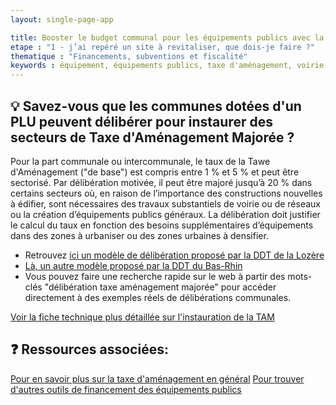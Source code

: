 ```yaml
---
layout: single-page-app

title: Booster le budget communal pour les équipements publics avec la Taxe d'Aménagement Majorée
etape : "1 - j’ai repéré un site à revitaliser, que dois-je faire ?"
thematique : "Financements, subventions et fiscalité"
keywords : équipement, équipements publics, taxe d'aménagement, voirie, réseaux, fiscalité
---
```


## 💡 Savez-vous que les communes dotées d'un PLU peuvent délibérer pour instaurer des secteurs de Taxe d'Aménagement Majorée ?

Pour la part communale ou intercommunale, le taux de la Tawe d'Aménagement ("de base") est compris entre 1 % et 5 % et peut être sectorisé. Par délibération motivée, il peut être majoré jusqu’à 20 % dans certains secteurs où, en raison de l’importance des constructions nouvelles à édifier, sont nécessaires des travaux substantiels de voirie ou de réseaux ou la création d’équipements publics généraux.
La délibération doit justifier le calcul du taux en fonction des besoins supplémentaires d’équipements dans des zones à urbaniser ou des zones urbaines à densifier.

- Retrouvez [ici un modèle de délibération proposé par la DDT de la Lozère](https://www.lozere.gouv.fr/content/download/7537/48509/file/2_-_Modeles_de_deliberations_cle53fad1-1.pdf)
- [Là, un autre modèle proposé par la DDT du Bas-Rhin](https://www.bas-rhin.gouv.fr/content/download/41385/271478/file/Mod%C3%A8le+d%C3%A9lib%C3%A9ration+TAM.pdf )
- Vous pouvez faire une recherche rapide sur le web à partir des mots-clés "délibération taxe aménagement majorée" pour accéder directement à des exemples réels de délibérations communales.


[Voir la fiche technique plus détaillée sur l'instauration de la TAM](http://outil2amenagement.cerema.fr/taxe-d-amenagement-majoree-r551.html)

## ❓ Ressources associées:

[Pour en savoir plus sur la taxe d'aménagement en général](https://www.cohesion-territoires.gouv.fr/taxe-damenagement)
[Pour trouver d'autres outils de financement des équipements publics](http://outil2amenagement.cerema.fr/fiche-outils-comparaison-des-principaux-outils-de-a2596.html)
